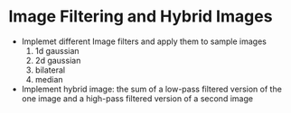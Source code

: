 # Image Filtering and Hybrid Images
- Implemet different Image filters and apply them to sample images
    1. 1d gaussian 
    2. 2d gaussian
    3. bilateral
    4. median
-  Implement hybrid image: the sum of a low-pass filtered version of the one image and a high-pass filtered version of a second image
